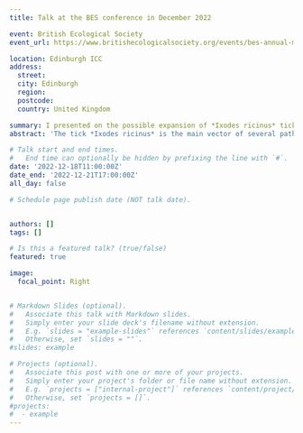 ```yaml
---
title: Talk at the BES conference in December 2022 

event: British Ecological Society
event_url: https://www.britishecologicalsociety.org/events/bes-annual-meeting-2022/

location: Edinburgh ICC
address:
  street: 
  city: Edinburgh
  region: 
  postcode: 
  country: United Kingdom

summary: I presented on the possible expansion of *Ixodes ricinus* ticks in the UK at the British Ecological Society conference in December 2022
abstract: 'The tick *Ixodes ricinus* is the main vector of several pathogens including *Borrelia burgdorferi* s.l. and tick-borne encephalitis virus. Its distribution depends on many factors including suitable habitat, climate and presence of hosts. In this study, we present records of *I. ricinus* bites on humans, dogs and cats in the United Kingdom (UK) obtained through the Tick Surveillance Scheme between 2013 and 2020. We divided the UK into 20 km x 20 km grids and 9.2% (range 1.2%–30%) of grids had at least one record every year since 2013. Most regions reported a yearly increase in the percentage of grids reporting *I. ricinus* since 2013 and the highest changes occurred in the South and East England with 5%–6.7% of new grids reporting *I. ricinus* bites each year in areas that never reported ticks before. Spatiotemporal analyses suggested that, while all regions recorded *I. ricinus* in new areas every year, there was a yearly decline in the percentage of new areas covered, except for Scotland. We discuss potential drivers of tick expansion, including reforestation and increase in deer populations'

# Talk start and end times.
#   End time can optionally be hidden by prefixing the line with `#`.
date: '2022-12-18T11:00:00Z'
date_end: '2022-12-21T17:00:00Z'
all_day: false

# Schedule page publish date (NOT talk date).


authors: []
tags: []

# Is this a featured talk? (true/false)
featured: true

image:
  focal_point: Right


# Markdown Slides (optional).
#   Associate this talk with Markdown slides.
#   Simply enter your slide deck's filename without extension.
#   E.g. `slides = "example-slides"` references `content/slides/example-slides.md`.
#   Otherwise, set `slides = ""`.
#slides: example

# Projects (optional).
#   Associate this post with one or more of your projects.
#   Simply enter your project's folder or file name without extension.
#   E.g. `projects = ["internal-project"]` references `content/project/deep-learning/index.md`.
#   Otherwise, set `projects = []`.
#projects:
#  - example
---
```


